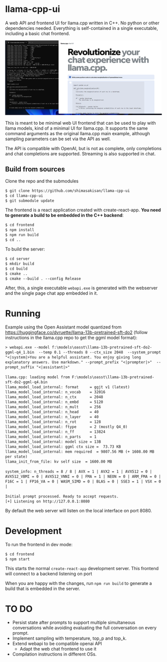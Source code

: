 
# llama-cpp-ui

A web API and frontend UI for llama.cpp written in C++. No python or other dependencies needed. Everything is self-contained in a single executable, including a basic chat frontend.

![](imgs/sample6.png)

This is meant to be minimal web UI frontend that can be used to play with llama models, kind of a minimal UI for llama.cpp. 
It supports the same command arguments as the original llama.cpp main example, although sampling parameters can be set via the API as well.

The API is compatible with OpenAI, but is not as complete, only completions and chat completions are supported. Streaming is also supported in chat.

## Build from sources

Clone the repo and the submodules

```shell
$ git clone https://github.com/shimasakisan/llama-cpp-ui
$ cd llama-cpp-ui
$ git submodule update
```

The frontend is a react application created with create-react-app. **You need to generate a build
to be embedded in the C++ backend**:

```shell
$ cd frontend
$ npm install
$ npm run build
$ cd ..
```

To build the server: 

```shell
$ cd server
$ mkdir build
$ cd build
$ cmake ..
$ cmake --build . --config Release
```

After, this, a single executable `webapi.exe` is generated with the webserver and the single page chat app embedded in it.

# Running

Example using the Open Assistant model quantized from https://huggingface.co/dvruette/llama-13b-pretrained-sft-do2 (follow instructions in the llama.cpp repo to get the ggml model format):

```
> webapi.exe --model f:\models\oasst\llama-13b-pretrained-sft-do2-ggml-q4_1.bin  --temp 0.1 --threads 8 --ctx_size 2048  --system_prompt "<|system|>You are a helpful assistant. You enjoy giving long explanatory answers. Use markdown." --prompt_prefix "<|prompter|>"  --prompt_suffix "<|assistant|>"

llama.cpp: loading model from F:\models\oasst\llama-13b-pretrained-sft-do2-ggml-q4.bin
llama_model_load_internal: format     = ggjt v1 (latest)
llama_model_load_internal: n_vocab    = 32016
llama_model_load_internal: n_ctx      = 2048
llama_model_load_internal: n_embd     = 5120
llama_model_load_internal: n_mult     = 256
llama_model_load_internal: n_head     = 40
llama_model_load_internal: n_layer    = 40
llama_model_load_internal: n_rot      = 128
llama_model_load_internal: ftype      = 2 (mostly Q4_0)
llama_model_load_internal: n_ff       = 13824
llama_model_load_internal: n_parts    = 1
llama_model_load_internal: model size = 13B
llama_model_load_internal: ggml ctx size =  73.73 KB
llama_model_load_internal: mem required  = 9807.56 MB (+ 1608.00 MB per state)
llama_init_from_file: kv self size  = 1600.00 MB

system_info: n_threads = 8 / 8 | AVX = 1 | AVX2 = 1 | AVX512 = 0 | AVX512_VBMI = 0 | AVX512_VNNI = 0 | FMA = 1 | NEON = 0 | ARM_FMA = 0 | F16C = 1 | FP16_VA = 0 | WASM_SIMD = 0 | BLAS = 0 | SSE3 = 1 | VSX = 0 |

Initial prompt processed. Ready to accept requests.
[+] Listening on http://127.0.0.1:8080

```

By default the web server will listen on the local interface on port 8080.


# Development

To run the frontend in dev mode: 

```shell
$ cd frontend
$ npm start
```

This starts the normal `create-react-app` development server. This frontend will connect to a backend listening on port 

When you are happy with the changes, run `npm run build` to generate a build that is embedded in the server.

# TO DO

* Persist state after prompts to support multiple simultaneous conversations while avoiding evaluating the full conversation on every prompt.
* Implement sampling with temperature, top_p and top_k.
* Extend webapi to be compatible openai API
    * Adapt the web chat frontend to use it
* Compilation instructions in different OSs.

